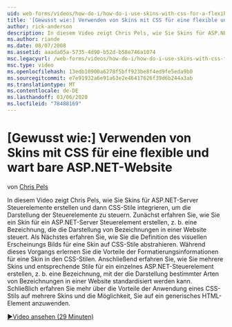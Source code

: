 ```yaml
---
uid: web-forms/videos/how-do-i/how-do-i-use-skins-with-css-for-a-flexible-and-maintainable-aspnet-web-site
title: '[Gewusst wie:] Verwenden von Skins mit CSS für eine flexible und wart bare ASP.NET-Website | Microsoft-Dokumentation'
author: rick-anderson
description: In diesem Video zeigt Chris Pels, wie Sie Skins für ASP.NET-Server Steuerelemente erstellen und dann CSS-Stile integrieren, um die Darstellung der gehäuten Contr zu steuern...
ms.author: riande
ms.date: 08/07/2008
ms.assetid: aaada05a-5735-4d90-b52d-b58e746a1074
msc.legacyurl: /web-forms/videos/how-do-i/how-do-i-use-skins-with-css-for-a-flexible-and-maintainable-aspnet-web-site
msc.type: video
ms.openlocfilehash: 13edb10900a6278f5bff923be8f4ed9fe5eda9b0
ms.sourcegitcommit: e7e91932a6e91a63e2e46417626f39d6b244a3ab
ms.translationtype: MT
ms.contentlocale: de-DE
ms.lasthandoff: 03/06/2020
ms.locfileid: "78488169"
---
```

# <a name="how-do-i-use-skins-with-css-for-a-flexible-and-maintainable-aspnet-web-site"></a>[Gewusst wie:] Verwenden von Skins mit CSS für eine flexible und wart bare ASP.NET-Website

von [Chris Pels](https://twitter.com/chrispels)

In diesem Video zeigt Chris Pels, wie Sie Skins für ASP.NET-Server Steuerelemente erstellen und dann CSS-Stile integrieren, um die Darstellung der Steuerelemente zu steuern. Zunächst erfahren Sie, wie Sie ein Skin für ein ASP.NET-Server Steuerelement erstellen, z. b. eine Bezeichnung, die die Darstellung von Bezeichnungen in einer Website steuert. Als Nächstes erfahren Sie, wie Sie die Definition des visuellen Erscheinungs Bilds für eine Skin auf CSS-Stile abstrahieren. Während dieses Vorgangs erlernen Sie die Vorteile der Formatierungsinformationen für eine Skin in den CSS-Stilen. Anschließend erfahren Sie, wie Sie mehrere Skins und entsprechende Stile für ein einzelnes ASP.NET-Steuerelement erstellen, z. b. eine Bezeichnung, mit der die Darstellung bestimmter Arten von Bezeichnungen in einer Website standardisiert werden kann. Schließlich erfahren Sie mehr über die Vorteile der Anwendung eines CSS-Stils auf mehrere Skins und die Möglichkeit, Sie auf ein generisches HTML-Element anzuwenden.

[&#9654;Video ansehen (29 Minuten)](https://channel9.msdn.com/Blogs/ASP-NET-Site-Videos/how-do-i-use-skins-with-css-for-a-flexible-and-maintainable-aspnet-web-site)
